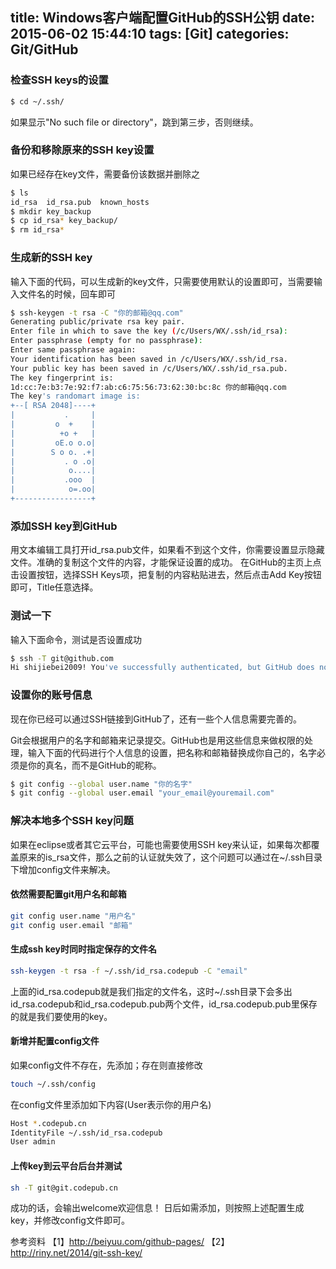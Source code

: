title: Windows客户端配置GitHub的SSH公钥
date: 2015-06-02 15:44:10
tags: [Git]
categories: Git/GitHub
---

### 检查SSH keys的设置
```bash
$ cd ~/.ssh/
```
如果显示"No such file or directory"，跳到第三步，否则继续。
### 备份和移除原来的SSH key设置
如果已经存在key文件，需要备份该数据并删除之
```bash
$ ls
id_rsa  id_rsa.pub  known_hosts
$ mkdir key_backup
$ cp id_rsa* key_backup/
$ rm id_rsa*
```
### 生成新的SSH key
输入下面的代码，可以生成新的key文件，只需要使用默认的设置即可，当需要输入文件名的时候，回车即可

```bash
$ ssh-keygen -t rsa -C "你的邮箱@qq.com"
Generating public/private rsa key pair.
Enter file in which to save the key (/c/Users/WX/.ssh/id_rsa):
Enter passphrase (empty for no passphrase):
Enter same passphrase again:
Your identification has been saved in /c/Users/WX/.ssh/id_rsa.
Your public key has been saved in /c/Users/WX/.ssh/id_rsa.pub.
The key fingerprint is:
1d:cc:7e:b3:7e:92:f7:ab:c6:75:56:73:62:30:bc:8c 你的邮箱@qq.com
The key's randomart image is:
+--[ RSA 2048]----+
|           .     |
|         o  +    |
|          +o +   |
|         oE.o o.o|
|        S o o. .+|
|           . o .o|
|            o....|
|           .ooo  |
|            o=.oo|
+-----------------+
```
### 添加SSH key到GitHub
用文本编辑工具打开id_rsa.pub文件，如果看不到这个文件，你需要设置显示隐藏文件。准确的复制这个文件的内容，才能保证设置的成功。
在GitHub的主页上点击设置按钮，选择SSH Keys项，把复制的内容粘贴进去，然后点击Add Key按钮即可，Title任意选择。

### 测试一下
输入下面命令，测试是否设置成功
```bash
$ ssh -T git@github.com
Hi shijiebei2009! You've successfully authenticated, but GitHub does not provide shell access.
```

### 设置你的账号信息
现在你已经可以通过SSH链接到GitHub了，还有一些个人信息需要完善的。

Git会根据用户的名字和邮箱来记录提交。GitHub也是用这些信息来做权限的处理，输入下面的代码进行个人信息的设置，把名称和邮箱替换成你自己的，名字必须是你的真名，而不是GitHub的昵称。
```bash
$ git config --global user.name "你的名字"
$ git config --global user.email "your_email@youremail.com"
```
### 解决本地多个SSH key问题
如果在eclipse或者其它云平台，可能也需要使用SSH key来认证，如果每次都覆盖原来的is_rsa文件，那么之前的认证就失效了，这个问题可以通过在~/.ssh目录下增加config文件来解决。
#### 依然需要配置git用户名和邮箱
```bash
git config user.name "用户名"
git config user.email "邮箱"
```
#### 生成ssh key时同时指定保存的文件名
```bash
ssh-keygen -t rsa -f ~/.ssh/id_rsa.codepub -C "email"
```
上面的id_rsa.codepub就是我们指定的文件名，这时~/.ssh目录下会多出id_rsa.codepub和id_rsa.codepub.pub两个文件，id_rsa.codepub.pub里保存的就是我们要使用的key。

#### 新增并配置config文件
如果config文件不存在，先添加；存在则直接修改
```bash
touch ~/.ssh/config
```
在config文件里添加如下内容(User表示你的用户名)
```bash
Host *.codepub.cn
IdentityFile ~/.ssh/id_rsa.codepub
User admin
```
#### 上传key到云平台后台并测试
```bash
sh -T git@git.codepub.cn
```
成功的话，会输出welcome欢迎信息！
日后如需添加，则按照上述配置生成key，并修改config文件即可。

参考资料
【1】http://beiyuu.com/github-pages/
【2】http://riny.net/2014/git-ssh-key/